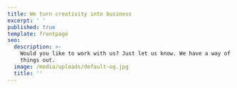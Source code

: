 ```yaml
---
title: We turn creativity into business
excerpt: ' '
published: true
template: frontpage
seo:
  description: >-
    Would you like to work with us? Just let us know. We have a way of figuring
    things out.
  image: /media/uploads/default-og.jpg
  title: ''
---
```


